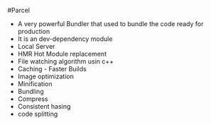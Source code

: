 #Parcel
- A very powerful Bundler that used to bundle the code ready for production
- It is an dev-dependency module
- Local Server
- HMR Hot Module replacement
- File watching algorithm usin c++
- Caching - Faster Builds
- Image optimization
- Minification
- Bundling
- Compress
- Consistent hasing
- code splitting